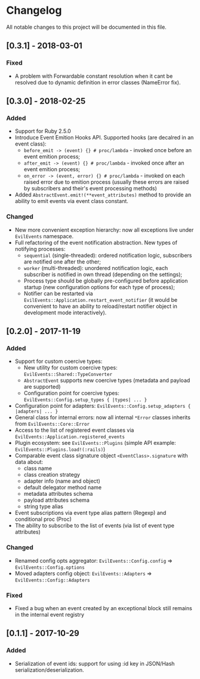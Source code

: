 # Changelog
All notable changes to this project will be documented in this file.

## [0.3.1] - 2018-03-01
### Fixed
- A problem with Forwardable constant resolution when it cant be resolved due to dynamic definition in error classes (NameError fix).

## [0.3.0] - 2018-02-25
### Added
- Support for Ruby 2.5.0
- Introduce Event Emition Hooks API. Supported hooks (are decalred in an event class):
  - `before_emit -> (event) {} # proc/lambda` - invoked once before an event emition process;
  - `after_emit -> (event) {} # proc/lambda` - invoked once after an event emition process;
  - `on_error -> (event, error) {} # proc/lambda` - invoked on each raised error due to emition process
    (usually these errors are raised by subscribers and their's event processing methods)
- Added `AbstractEvent.emit!(**event_attributes)` method to provide an ability to emit events via event class constant.

### Changed
- New more convenient exception hierarchy: now all exceptions live under `EvilEvents` namespace.
- Full refactoring of the event notification abstraction. New types of notifying processes:
  - `sequential` (single-threaded): ordered notification logic, subscribers are notified one after the other;
  - `worker` (multi-threaded): unordered notification logic, each subscriber is notified in own thread (depending on the settings);
  - Process type should be globally pre-configured before application startup (new configuration options for each type of process);
  - Notifier can be restarted via `EvilEvents::Application.restart_event_notifier` (it would be convenient to have an ability to reload/restart notifier object in development mode interactively).

## [0.2.0] - 2017-11-19
### Added
- Support for custom coercive types:
  - New utility for custom coercive types: `EvilEvents::Shared::TypeConverter`
  - `AbstractEvent` supports new coercive types (metadata and payload are supported)
  - Configuration point for coercive types: `EvilEvents::Config.setup_types { |types| ... }`
- Configuration point for adapters: `EvilEvents::Config.setup_adapters { |adapters| ... }`
- General class for internal errors: now all internal `*Error` classes inherits from `EvilEvents::Core::Error`
- Access to the list of registered event classes via `EvilEvents::Application.registered_events`
- Plugin ecosystem: see `EvilEvents::Plugins` (simple API example: `EvilEvents::Plugins.load!(:rails)`)
- Comparable event class signature object `<EventClass>.signature` with data about:
  -  class name
  -  class creation strategy
  -  adapter info (name and object)
  -  default delegator method name
  -  metadata attributes schema
  -  payload attributes schema
  -  string type alias
- Event subscriptions via event type alias pattern (Regexp) and conditional proc (Proc)
- The ability to subscribe to the list of events (via list of event type attributes)

### Changed
- Renamed config opts aggregator: `EvilEvents::Config.config` => `EvilEvents::Config.options`
- Moved adapters config object: `EvilEvents::Adapters` => `EvilEvents::Config::Adapters`

### Fixed
- Fixed a bug when an event created by an exceptional block still remains in the internal event registry

## [0.1.1] - 2017-10-29
### Added
- Serialization of event ids: support for using :id key in JSON/Hash serialization/deserialization.
